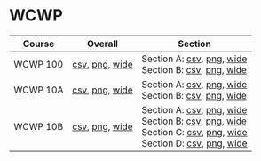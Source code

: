 # WCWP

| Course | Overall | Section |
| ------ | ------- | ------- |
| WCWP 100 | [csv](https://github.com/UCSD-Historical-Enrollment-Data/2024Summer1/blob/main/overall/WCWP%20100.csv), [png](https://raw.githubusercontent.com/UCSD-Historical-Enrollment-Data/2024Summer1/main/plot_overall/WCWP%20100.png), [wide](https://raw.githubusercontent.com/UCSD-Historical-Enrollment-Data/2024Summer1/main/plot_overall_wide/WCWP%20100.png) | Section A: [csv](https://github.com/UCSD-Historical-Enrollment-Data/2024Summer1/blob/main/section/WCWP%20100_A.csv), [png](https://raw.githubusercontent.com/UCSD-Historical-Enrollment-Data/2024Summer1/main/plot_section/WCWP%20100_A.png), [wide](https://raw.githubusercontent.com/UCSD-Historical-Enrollment-Data/2024Summer1/main/plot_section_wide/WCWP%20100_A.png)<br>Section B: [csv](https://github.com/UCSD-Historical-Enrollment-Data/2024Summer1/blob/main/section/WCWP%20100_B.csv), [png](https://raw.githubusercontent.com/UCSD-Historical-Enrollment-Data/2024Summer1/main/plot_section/WCWP%20100_B.png), [wide](https://raw.githubusercontent.com/UCSD-Historical-Enrollment-Data/2024Summer1/main/plot_section_wide/WCWP%20100_B.png) |
| WCWP 10A | [csv](https://github.com/UCSD-Historical-Enrollment-Data/2024Summer1/blob/main/overall/WCWP%2010A.csv), [png](https://raw.githubusercontent.com/UCSD-Historical-Enrollment-Data/2024Summer1/main/plot_overall/WCWP%2010A.png), [wide](https://raw.githubusercontent.com/UCSD-Historical-Enrollment-Data/2024Summer1/main/plot_overall_wide/WCWP%2010A.png) | Section A: [csv](https://github.com/UCSD-Historical-Enrollment-Data/2024Summer1/blob/main/section/WCWP%2010A_A.csv), [png](https://raw.githubusercontent.com/UCSD-Historical-Enrollment-Data/2024Summer1/main/plot_section/WCWP%2010A_A.png), [wide](https://raw.githubusercontent.com/UCSD-Historical-Enrollment-Data/2024Summer1/main/plot_section_wide/WCWP%2010A_A.png)<br>Section B: [csv](https://github.com/UCSD-Historical-Enrollment-Data/2024Summer1/blob/main/section/WCWP%2010A_B.csv), [png](https://raw.githubusercontent.com/UCSD-Historical-Enrollment-Data/2024Summer1/main/plot_section/WCWP%2010A_B.png), [wide](https://raw.githubusercontent.com/UCSD-Historical-Enrollment-Data/2024Summer1/main/plot_section_wide/WCWP%2010A_B.png) |
| WCWP 10B | [csv](https://github.com/UCSD-Historical-Enrollment-Data/2024Summer1/blob/main/overall/WCWP%2010B.csv), [png](https://raw.githubusercontent.com/UCSD-Historical-Enrollment-Data/2024Summer1/main/plot_overall/WCWP%2010B.png), [wide](https://raw.githubusercontent.com/UCSD-Historical-Enrollment-Data/2024Summer1/main/plot_overall_wide/WCWP%2010B.png) | Section A: [csv](https://github.com/UCSD-Historical-Enrollment-Data/2024Summer1/blob/main/section/WCWP%2010B_A.csv), [png](https://raw.githubusercontent.com/UCSD-Historical-Enrollment-Data/2024Summer1/main/plot_section/WCWP%2010B_A.png), [wide](https://raw.githubusercontent.com/UCSD-Historical-Enrollment-Data/2024Summer1/main/plot_section_wide/WCWP%2010B_A.png)<br>Section B: [csv](https://github.com/UCSD-Historical-Enrollment-Data/2024Summer1/blob/main/section/WCWP%2010B_B.csv), [png](https://raw.githubusercontent.com/UCSD-Historical-Enrollment-Data/2024Summer1/main/plot_section/WCWP%2010B_B.png), [wide](https://raw.githubusercontent.com/UCSD-Historical-Enrollment-Data/2024Summer1/main/plot_section_wide/WCWP%2010B_B.png)<br>Section C: [csv](https://github.com/UCSD-Historical-Enrollment-Data/2024Summer1/blob/main/section/WCWP%2010B_C.csv), [png](https://raw.githubusercontent.com/UCSD-Historical-Enrollment-Data/2024Summer1/main/plot_section/WCWP%2010B_C.png), [wide](https://raw.githubusercontent.com/UCSD-Historical-Enrollment-Data/2024Summer1/main/plot_section_wide/WCWP%2010B_C.png)<br>Section D: [csv](https://github.com/UCSD-Historical-Enrollment-Data/2024Summer1/blob/main/section/WCWP%2010B_D.csv), [png](https://raw.githubusercontent.com/UCSD-Historical-Enrollment-Data/2024Summer1/main/plot_section/WCWP%2010B_D.png), [wide](https://raw.githubusercontent.com/UCSD-Historical-Enrollment-Data/2024Summer1/main/plot_section_wide/WCWP%2010B_D.png) |
